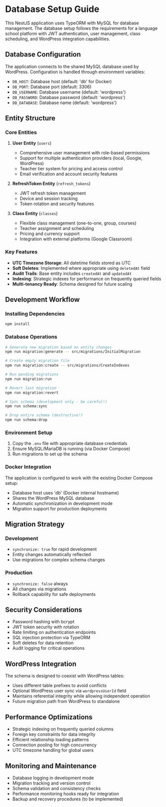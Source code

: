 # Database Setup Guide

This NestJS application uses TypeORM with MySQL for database management. The database setup follows the requirements for a language school platform with JWT authentication, user management, class scheduling, and WordPress integration capabilities.

## Database Configuration

The application connects to the shared MySQL database used by WordPress. Configuration is handled through environment variables:

- `DB_HOST`: Database host (default: 'db' for Docker)
- `DB_PORT`: Database port (default: 3306)
- `DB_USERNAME`: Database username (default: 'wordpress')
- `DB_PASSWORD`: Database password (default: 'wordpress')
- `DB_DATABASE`: Database name (default: 'wordpress')

## Entity Structure

### Core Entities

1. **User Entity** (`users`)
   - Comprehensive user management with role-based permissions
   - Support for multiple authentication providers (local, Google, WordPress)
   - Teacher tier system for pricing and access control
   - Email verification and account security features

2. **RefreshToken Entity** (`refresh_tokens`)
   - JWT refresh token management
   - Device and session tracking
   - Token rotation and security features

3. **Class Entity** (`classes`)
   - Flexible class management (one-to-one, group, courses)
   - Teacher assignment and scheduling
   - Pricing and currency support
   - Integration with external platforms (Google Classroom)

### Key Features

- **UTC Timezone Storage**: All datetime fields stored as UTC
- **Soft Deletes**: Implemented where appropriate using `deletedAt` field
- **Audit Trails**: Base entity includes `createdAt` and `updatedAt`
- **Indexing**: Strategic indexes for performance on frequently queried fields
- **Multi-tenancy Ready**: Schema designed for future scaling

## Development Workflow

### Installing Dependencies

```bash
npm install
```

### Database Operations

```bash
# Generate new migration based on entity changes
npm run migration:generate -- src/migrations/InitialMigration

# Create empty migration file
npm run migration:create -- src/migrations/CreateIndexes

# Run pending migrations
npm run migration:run

# Revert last migration
npm run migration:revert

# Sync schema (development only - be careful!)
npm run schema:sync

# Drop entire schema (destructive!)
npm run schema:drop
```

### Environment Setup

1. Copy the `.env` file with appropriate database credentials
2. Ensure MySQL/MariaDB is running (via Docker Compose)
3. Run migrations to set up the schema

### Docker Integration

The application is configured to work with the existing Docker Compose setup:

- Database host uses 'db' (Docker internal hostname)
- Shares the WordPress MySQL database
- Automatic synchronization in development mode
- Migration support for production deployments

## Migration Strategy

### Development
- `synchronize: true` for rapid development
- Entity changes automatically reflected
- Use migrations for complex schema changes

### Production
- `synchronize: false` always
- All changes via migrations
- Rollback capability for safe deployments

## Security Considerations

- Password hashing with bcrypt
- JWT token security with rotation
- Rate limiting on authentication endpoints
- SQL injection protection via TypeORM
- Soft deletes for data retention
- Audit logging for critical operations

## WordPress Integration

The schema is designed to coexist with WordPress tables:

- Uses different table prefixes to avoid conflicts
- Optional WordPress user sync via `wordpressUserId` field
- Maintains referential integrity while allowing independent operation
- Future migration path from WordPress to standalone

## Performance Optimizations

- Strategic indexing on frequently queried columns
- Foreign key constraints for data integrity
- Efficient relationship loading patterns
- Connection pooling for high concurrency
- UTC timezone handling for global users

## Monitoring and Maintenance

- Database logging in development mode
- Migration tracking and version control
- Schema validation and consistency checks
- Performance monitoring hooks ready for integration
- Backup and recovery procedures (to be implemented)
